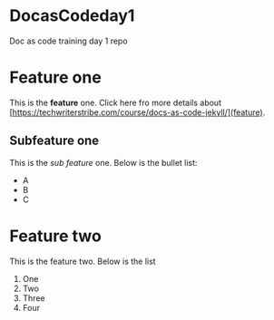 # DocasCodeday1
Doc as code training day 1 repo
# Feature one

This is the **feature** one. Click here fro more details about [https://techwriterstribe.com/course/docs-as-code-jekyll/](feature).

## Subfeature one

This is the _sub feature_ one. Below is the bullet list:
- A
- B
- C

# Feature two

This is the feature two. Below is the list
1. One
2. Two
3. Three
4. Four
